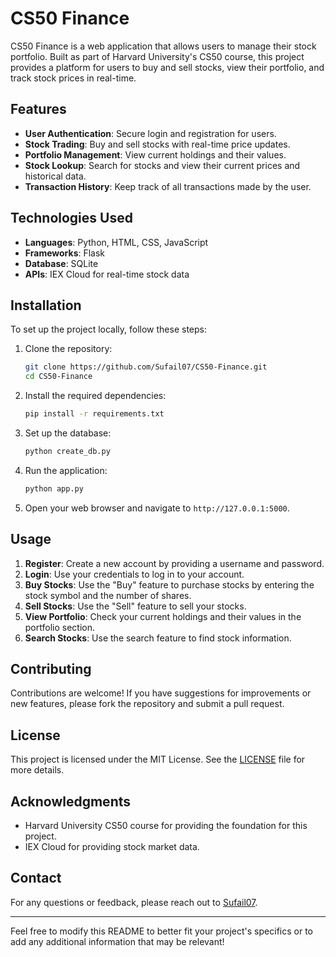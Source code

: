 # CS50 Finance

CS50 Finance is a web application that allows users to manage their stock portfolio. Built as part of Harvard University's CS50 course, this project provides a platform for users to buy and sell stocks, view their portfolio, and track stock prices in real-time.

## Features

- **User  Authentication**: Secure login and registration for users.
- **Stock Trading**: Buy and sell stocks with real-time price updates.
- **Portfolio Management**: View current holdings and their values.
- **Stock Lookup**: Search for stocks and view their current prices and historical data.
- **Transaction History**: Keep track of all transactions made by the user.

## Technologies Used

- **Languages**: Python, HTML, CSS, JavaScript
- **Frameworks**: Flask
- **Database**: SQLite
- **APIs**: IEX Cloud for real-time stock data

## Installation

To set up the project locally, follow these steps:

1. Clone the repository:
   ```bash
   git clone https://github.com/Sufail07/CS50-Finance.git
   cd CS50-Finance
   ```

2. Install the required dependencies:
   ```bash
   pip install -r requirements.txt
   ```

3. Set up the database:
   ```bash
   python create_db.py
   ```

4. Run the application:
   ```bash
   python app.py
   ```

5. Open your web browser and navigate to `http://127.0.0.1:5000`.

## Usage

1. **Register**: Create a new account by providing a username and password.
2. **Login**: Use your credentials to log in to your account.
3. **Buy Stocks**: Use the "Buy" feature to purchase stocks by entering the stock symbol and the number of shares.
4. **Sell Stocks**: Use the "Sell" feature to sell your stocks.
5. **View Portfolio**: Check your current holdings and their values in the portfolio section.
6. **Search Stocks**: Use the search feature to find stock information.

## Contributing

Contributions are welcome! If you have suggestions for improvements or new features, please fork the repository and submit a pull request.

## License

This project is licensed under the MIT License. See the [LICENSE](LICENSE) file for more details.

## Acknowledgments

- Harvard University CS50 course for providing the foundation for this project.
- IEX Cloud for providing stock market data.

## Contact

For any questions or feedback, please reach out to [Sufail07](https://github.com/Sufail07).

---

Feel free to modify this README to better fit your project's specifics or to add any additional information that may be relevant!
